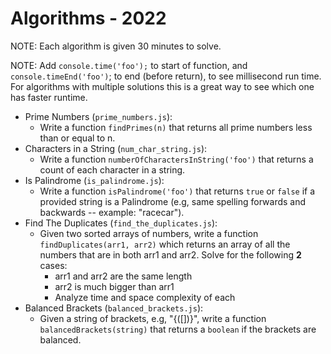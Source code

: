# Algorithms - 2022

NOTE: Each algorithm is given 30 minutes to solve.

NOTE: Add `console.time('foo');` to start of function, and
`console.timeEnd('foo')`; to end (before return), to see millisecond run time.
For algorithms with multiple solutions this is a great way to see which one has
faster runtime.

- Prime Numbers (`prime_numbers.js`):
  - Write a function `findPrimes(n)` that returns all prime numbers less than or equal to n.
- Characters in a String (`num_char_string.js`):
  - Write a function `numberOfCharactersInString('foo')` that returns a count of each character in a string.
- Is Palindrome (`is_palindrome.js`):
  - Write a function `isPalindrome('foo')` that returns `true` or `false` if a provided string is a Palindrome (e.g, same spelling forwards and backwards -- example: "racecar").
- Find The Duplicates (`find_the_duplicates.js`):
  - Given two sorted arrays of numbers, write a function `findDuplicates(arr1, arr2)` which returns an array of all the numbers that are in both arr1 and arr2. Solve for the following **2** cases:
    - arr1 and arr2 are the same length
    - arr2 is much bigger than arr1
    - Analyze time and space complexity of each
- Balanced Brackets (`balanced_brackets.js`):
  - Given a string of brackets, e.g, "{([])}", write a function `balancedBrackets(string)` that returns a `boolean` if the brackets are balanced.
